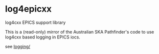 log4epicxx
==========

log4cxx EPICS support library

This is a (read-only) mirror of the Australian SKA Pathfinder's code to use log4cxx based logging in EPICS iocs.

see  <a href="doc/logging.rst">logging/</a>
